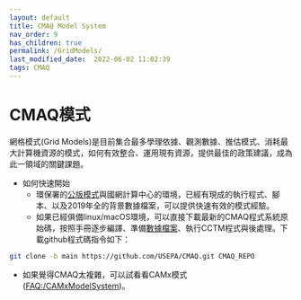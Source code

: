 ```yaml
---
layout: default
title: CMAQ Model System
nav_order: 9
has_children: true
permalink: /GridModels/
last_modified_date:  2022-06-02 11:02:39
tags: CMAQ
---
```


# CMAQ模式

網格模式(Grid Models)是目前集合最多學理依據、觀測數據、推估模式、消耗最大計算機資源的模式，如何有效整合、運用現有資源，提供最佳的政策建議，成為此一領域的關鍵課題。
- 如何快速開始
  - 環保署的[公版模式](https://sinotec2.github.io/Focus-on-Air-Quality/GridModels/TWNEPA_RecommCMAQ/)與國網計算中心的環境，已經有現成的執行程式、腳本、以及2019年全的背景數據檔案，可以提供快速有效的模式經驗。
  - 如果已經俱備linux/macOS環境，可以直接下載最新的CMAQ程式系統原始碼，按照手冊逐步編譯、準備[數據檔案](https://github.com/USEPA/CMAQ#cmaq-test-cases)、執行CCTM程式與後處理。下載github程式碼指令如下：

```bash
git clone -b main https://github.com/USEPA/CMAQ.git CMAQ_REPO
```  
- 如果覺得CMAQ太複雜，可以試看看CAMx模式([FAQ:/CAMxModelSystem](https://sinotec2.github.io/Focus-on-Air-Quality/CAMx/))。

